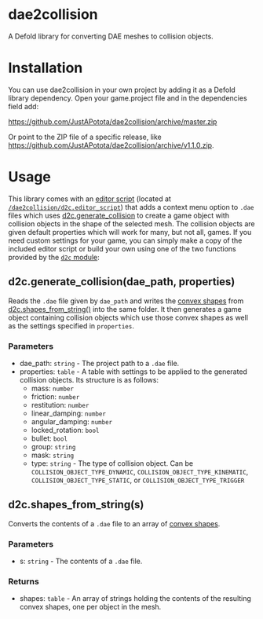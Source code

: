 # dae2collision
A Defold library for converting DAE meshes to collision objects.

# Installation
You can use dae2collision in your own project by adding it as a Defold library dependency. Open your game.project file and in the dependencies field add:

https://github.com/JustAPotota/dae2collision/archive/master.zip

Or point to the ZIP file of a specific release, like https://github.com/JustAPotota/dae2collision/archive/v1.1.0.zip.

# Usage
This library comes with an [editor script](https://defold.com/manuals/editor-scripts/) (located at [`/dae2collision/d2c.editor_script`](dae2collision/d2c.editor_script)) that adds a context menu option to `.dae` files which uses [d2c.generate_collision](#d2cgenerate_collisiondae_path-properties) to create a game object with collision objects in the shape of the selected mesh. The collision objects are given default properties which will work for many, but not all, games. If you need custom settings for your game, you can simply make a copy of the included editor script or build your own using one of the two functions provided by the [`d2c` module](dae2collision/d2c.lua):

## d2c.generate_collision(dae_path, properties)
Reads the `.dae` file given by `dae_path` and writes the [convex shapes](https://defold.com/manuals/physics-shapes/#convex-hull-shape) from [d2c.shapes_from_string()](#d2cshapes_from_strings) into the same folder. It then generates a game object containing collision objects which use those convex shapes as well as the settings specified in `properties`.

### Parameters
- dae_path: `string` - The project path to a `.dae` file.
- properties: `table` - A table with settings to be applied to the generated collision objects. Its structure is as follows:
  - mass: `number`
  - friction: `number`
  - restitution: `number`
  - linear_damping: `number`
  - angular_damping: `number`
  - locked_rotation: `bool`
  - bullet: `bool`
  - group: `string`
  - mask: `string`
  - type: `string` - The type of collision object. Can be `COLLISION_OBJECT_TYPE_DYNAMIC`, `COLLISION_OBJECT_TYPE_KINEMATIC`, `COLLISION_OBJECT_TYPE_STATIC`, or `COLLISION_OBJECT_TYPE_TRIGGER`


## d2c.shapes_from_string(s)
Converts the contents of a `.dae` file to an array of [convex shapes](https://defold.com/manuals/physics-shapes/#convex-hull-shape).

### Parameters
- s: `string` - The contents of a `.dae` file.

### Returns
- shapes: `table` - An array of strings holding the contents of the resulting convex shapes, one per object in the mesh.
